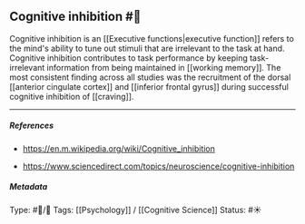 ## Cognitive inhibition #🧠 

Cognitive inhibition is an [[Executive functions|executive function]] refers to the mind's ability to tune out stimuli that are irrelevant to the task at hand. Cognitive inhibition contributes to task performance by keeping task-irrelevant information from being maintained in [[working memory]]. The most consistent finding across all studies was the recruitment of the dorsal [[anterior cingulate cortex]] and [[inferior frontal gyrus]] during successful cognitive inhibition of [[craving]].

___

##### References

- https://en.m.wikipedia.org/wiki/Cognitive_inhibition

- https://www.sciencedirect.com/topics/neuroscience/cognitive-inhibition

##### Metadata

Type: #🔵/🔵 
Tags: [[Psychology]] / [[Cognitive Science]]
Status: #☀️ 